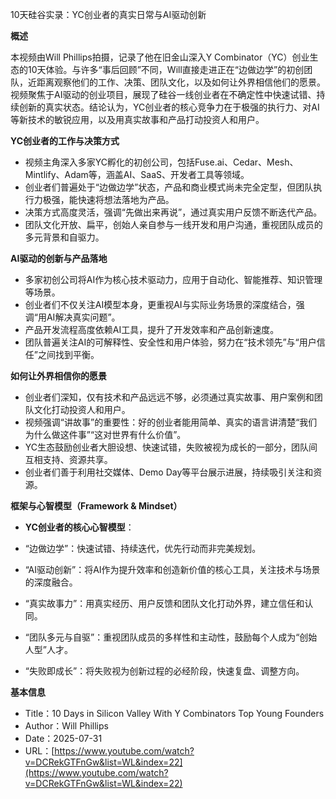 10天硅谷实录：YC创业者的真实日常与AI驱动创新

  

**概述**

  

本视频由Will Phillips拍摄，记录了他在旧金山深入Y Combinator（YC）创业生态的10天体验。与许多“事后回顾”不同，Will直接走进正在“边做边学”的初创团队，近距离观察他们的工作、决策、团队文化，以及如何让外界相信他们的愿景。视频聚焦于AI驱动的创业项目，展现了硅谷一线创业者在不确定性中快速试错、持续创新的真实状态。结论认为，YC创业者的核心竞争力在于极强的执行力、对AI等新技术的敏锐应用，以及用真实故事和产品打动投资人和用户。

  

**YC创业者的工作与决策方式**

- 视频主角深入多家YC孵化的初创公司，包括Fuse.ai、Cedar、Mesh、Mintlify、Adam等，涵盖AI、SaaS、开发者工具等领域。
- 创业者们普遍处于“边做边学”状态，产品和商业模式尚未完全定型，但团队执行力极强，能快速将想法落地为产品。
- 决策方式高度灵活，强调“先做出来再说”，通过真实用户反馈不断迭代产品。
- 团队文化开放、扁平，创始人亲自参与一线开发和用户沟通，重视团队成员的多元背景和自驱力。

  

**AI驱动的创新与产品落地**

- 多家初创公司将AI作为核心技术驱动力，应用于自动化、智能推荐、知识管理等场景。
- 创业者们不仅关注AI模型本身，更重视AI与实际业务场景的深度结合，强调“用AI解决真实问题”。
- 产品开发流程高度依赖AI工具，提升了开发效率和产品创新速度。
- 团队普遍关注AI的可解释性、安全性和用户体验，努力在“技术领先”与“用户信任”之间找到平衡。

  

**如何让外界相信你的愿景**

- 创业者们深知，仅有技术和产品远远不够，必须通过真实故事、用户案例和团队文化打动投资人和用户。
- 视频强调“讲故事”的重要性：好的创业者能用简单、真实的语言讲清楚“我们为什么做这件事”“这对世界有什么价值”。
- YC生态鼓励创业者大胆设想、快速试错，失败被视为成长的一部分，团队间互相支持、资源共享。
- 创业者们善于利用社交媒体、Demo Day等平台展示进展，持续吸引关注和资源。

  

**框架与心智模型（Framework & Mindset）**

- **YC创业者的核心心智模型**：

- “边做边学”：快速试错、持续迭代，优先行动而非完美规划。
- “AI驱动创新”：将AI作为提升效率和创造新价值的核心工具，关注技术与场景的深度融合。
- “真实故事力”：用真实经历、用户反馈和团队文化打动外界，建立信任和认同。
- “团队多元与自驱”：重视团队成员的多样性和主动性，鼓励每个人成为“创始人型”人才。
- “失败即成长”：将失败视为创新过程的必经阶段，快速复盘、调整方向。

  

**基本信息**

- Title：10 Days in Silicon Valley With Y Combinators Top Young Founders
- Author：Will Phillips
- Date：2025-07-31
- URL：[https://www.youtube.com/watch?v=DCRekGTFnGw&list=WL&index=22](https://www.youtube.com/watch?v=DCRekGTFnGw&list=WL&index=22)
